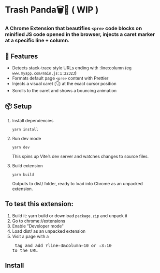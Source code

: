 # Trash Panda🗑️🦝 ( WIP )

### A Chrome Extension that beautifies `<pre>` code blocks on minified JS code opened in the browser, injects a caret marker at a specific line + column.



## 🚀 Features

- Detects stack-trace style URLs ending with :line:column (eg `www.myapp.com/main.js:1:22323`)
- Formats default page `<pre>` content with Prettier
- Injects a visual caret (👇) at the exact cursor position
- Scrolls to the caret and shows a bouncing animation


## 📦 Setup

1. Install dependencies

    `yarn install`

2. Run dev mode

    `yarn dev`

   This spins up Vite’s dev server and watches changes to source files.

3. Build extension

    `yarn build`

   Outputs to dist/ folder, ready to load into Chrome as an unpacked extension.

## To test this extension:

1. Build it: yarn build or download `package.zip` and unpack it
2. Go to chrome://extensions
3. Enable "Developer mode"
4. Load dist/ as an unpacked extension
5. Visit a page with a <pre> tag and add ?line=3&column=10 or :3:10 to the URL

## Install
